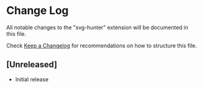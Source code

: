 # Change Log

All notable changes to the "svg-hunter" extension will be documented in this file.

Check [Keep a Changelog](http://keepachangelog.com/) for recommendations on how to structure this file.

## [Unreleased]

- Initial release